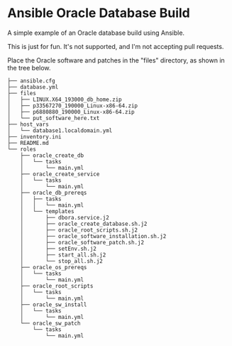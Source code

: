 # Ansible Oracle Database Build

A simple example of an Oracle database build using Ansible.

This is just for fun. It's not supported, and I'm not accepting pull requests.


Place the Oracle software and patches in the "files" directory, as shown in the tree below.

```
├── ansible.cfg
├── database.yml
├── files
│   ├── LINUX.X64_193000_db_home.zip
│   ├── p33567270_190000_Linux-x86-64.zip
│   ├── p6880880_190000_Linux-x86-64.zip
│   └── put_software_here.txt
├── host_vars
│   └── database1.localdomain.yml
├── inventory.ini
├── README.md
└── roles
    ├── oracle_create_db
    │   └── tasks
    │       └── main.yml
    ├── oracle_create_service
    │   └── tasks
    │       └── main.yml
    ├── oracle_db_prereqs
    │   ├── tasks
    │   │   └── main.yml
    │   └── templates
    │       ├── dbora.service.j2
    │       ├── oracle_create_database.sh.j2
    │       ├── oracle_root_scripts.sh.j2
    │       ├── oracle_software_installation.sh.j2
    │       ├── oracle_software_patch.sh.j2
    │       ├── setEnv.sh.j2
    │       ├── start_all.sh.j2
    │       └── stop_all.sh.j2
    ├── oracle_os_prereqs
    │   └── tasks
    │       └── main.yml
    ├── oracle_root_scripts
    │   └── tasks
    │       └── main.yml
    ├── oracle_sw_install
    │   └── tasks
    │       └── main.yml
    └── oracle_sw_patch
        └── tasks
            └── main.yml
```
